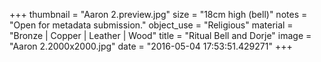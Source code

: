 +++
thumbnail = "Aaron 2.preview.jpg"
size = "18cm high (bell)"
notes = "Open for metadata submission."
object_use = "Religious"
material = "Bronze | Copper | Leather | Wood"
title = "Ritual Bell and Dorje"
image = "Aaron 2.2000x2000.jpg"
date = "2016-05-04 17:53:51.429271"
+++
